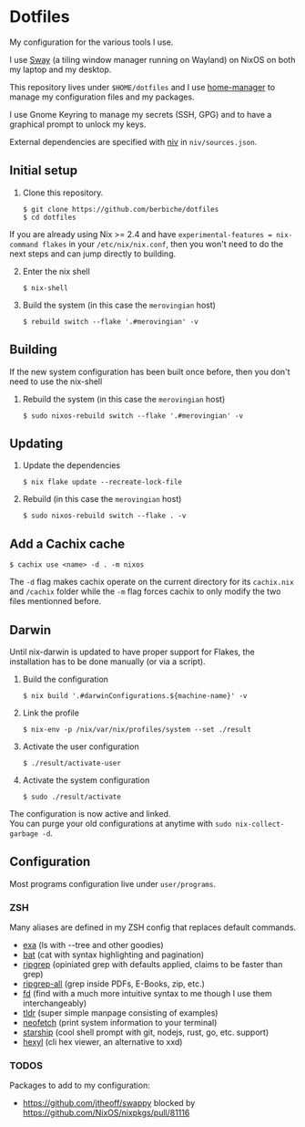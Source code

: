 # Dotfiles

My configuration for the various tools I use.

I use [Sway](https://swaywm.org) (a tiling window manager running on Wayland) on NixOS on both my laptop and my desktop.

This repository lives under `$HOME/dotfiles` and I use [home-manager](https://github.com/rycee/home-manager) to manage
my configuration files and my packages.

I use Gnome Keyring to manage my secrets (SSH, GPG) and to have a graphical prompt to unlock my keys.

External dependencies are specified with [niv](https://github.com/nmattia/niv) in `niv/sources.json`.

## Initial setup

1. Clone this repository.

    ``` console
    $ git clone https://github.com/berbiche/dotfiles
    $ cd dotfiles
    ```

If you are already using Nix >= 2.4 and have `experimental-features = nix-command flakes` in your `/etc/nix/nix.conf`,
then you won't need to do the next steps and can jump directly to building.

2. Enter the nix shell

    ``` console
    $ nix-shell
    ```

3. Build the system (in this case the `merovingian` host)

    ``` console
    $ rebuild switch --flake '.#merovingian' -v
    ```

## Building

If the new system configuration has been built once before, then you don't need to use the nix-shell

1. Rebuild the system (in this case the `merovingian` host)

    ``` console
    $ sudo nixos-rebuild switch --flake '.#merovingian' -v
    ```

## Updating

1. Update the dependencies

    ``` console
    $ nix flake update --recreate-lock-file
    ```

2. Rebuild (in this case the `merovingian` host)

    ``` console
    $ sudo nixos-rebuild switch --flake . -v
    ```

## Add a Cachix cache

``` console
$ cachix use <name> -d . -m nixos
```

The `-d` flag makes cachix operate on the current directory for its `cachix.nix` and `/cachix` folder
while the `-m` flag forces cachix to only modify the two files mentionned before.

## Darwin

Until nix-darwin is updated to have proper support for Flakes, the installation has to be done
manually (or via a script).

1. Build the configuration

    ``` console
    $ nix build '.#darwinConfigurations.${machine-name}' -v
    ```

2. Link the profile

    ``` console
    $ nix-env -p /nix/var/nix/profiles/system --set ./result
    ```

3. Activate the user configuration

    ``` console
    $ ./result/activate-user
    ```

4. Activate the system configuration

    ``` console
    $ sudo ./result/activate
    ```

The configuration is now active and linked.  
You can purge your old configurations at anytime with `sudo nix-collect-garbage -d`.

## Configuration

Most programs configuration live under `user/programs`.

### ZSH

Many aliases are defined in my ZSH config that replaces default commands.

- [exa](https://github.com/ogham/exa) (ls with --tree and other goodies)
- [bat](https://github.com/sharkdp/bat) (cat with syntax highlighting and pagination)
- [ripgrep](https://github.com/BurntSushi/ripgrep) (opiniated grep with defaults applied, claims to be faster than grep)
- [ripgrep-all](https://github.com/phiresky/ripgrep-all) (grep inside PDFs, E-Books, zip, etc.)
- [fd](https://github.com/sharkdp/fd) (find with a much more intuitive syntax to me though I use them interchangeably)
- [tldr](https://github.com/tldr-pages/tldr) (super simple manpage consisting of examples)
- [neofetch](https://github.com/dylanaraps/neofetch) (print system information to your terminal)
- [starship](https://github.com/starship/starship) (cool shell prompt with git, nodejs, rust, go, etc. support)
- [hexyl](https://sharkdp/hexyl) (cli hex viewer, an alternative to xxd)

### TODOS

Packages to add to my configuration:

- <https://github.com/jtheoff/swappy> blocked by <https://github.com/NixOS/nixpkgs/pull/81116>
